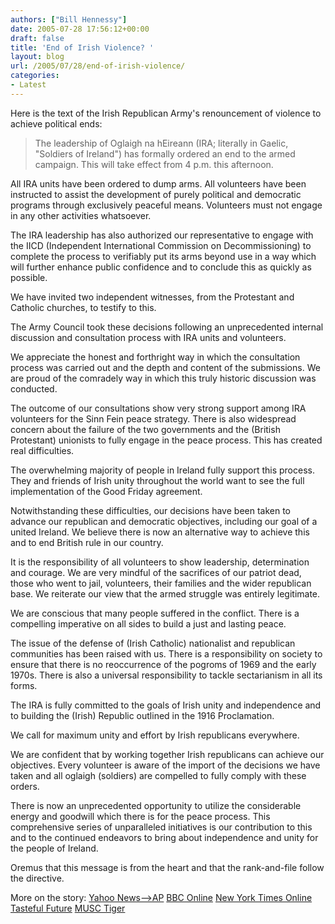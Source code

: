```yaml
---
authors: ["Bill Hennessy"]
date: 2005-07-28 17:56:12+00:00
draft: false
title: 'End of Irish Violence? '
layout: blog
url: /2005/07/28/end-of-irish-violence/
categories:
- Latest
---
```


Here is the text of the Irish Republican Army's renouncement of violence to achieve political ends:



> The leadership of Oglaigh na hEireann (IRA; literally in Gaelic, "Soldiers of Ireland") has formally ordered an end to the armed campaign. This will take effect from 4 p.m. this afternoon.

All IRA units have been ordered to dump arms. All volunteers have been instructed to assist the development of purely political and democratic programs through exclusively peaceful means. Volunteers must not engage in any other activities whatsoever.

The IRA leadership has also authorized our representative to engage with the IICD (Independent International Commission on Decommissioning) to complete the process to verifiably put its arms beyond use in a way which will further enhance public confidence and to conclude this as quickly as possible.

We have invited two independent witnesses, from the Protestant and Catholic churches, to testify to this.

The Army Council took these decisions following an unprecedented internal discussion and consultation process with IRA units and volunteers.

We appreciate the honest and forthright way in which the consultation process was carried out and the depth and content of the submissions. We are proud of the comradely way in which this truly historic discussion was conducted.

The outcome of our consultations show very strong support among IRA volunteers for the Sinn Fein peace strategy. There is also widespread concern about the failure of the two governments and the (British Protestant) unionists to fully engage in the peace process. This has created real difficulties.

The overwhelming majority of people in Ireland fully support this process. They and friends of Irish unity throughout the world want to see the full implementation of the Good Friday agreement.

Notwithstanding these difficulties, our decisions have been taken to advance our republican and democratic objectives, including our goal of a united Ireland. We believe there is now an alternative way to achieve this and to end British rule in our country.

It is the responsibility of all volunteers to show leadership, determination and courage. We are very mindful of the sacrifices of our patriot dead, those who went to jail, volunteers, their families and the wider republican base. We reiterate our view that the armed struggle was entirely legitimate.

We are conscious that many people suffered in the conflict. There is a compelling imperative on all sides to build a just and lasting peace.

The issue of the defense of (Irish Catholic) nationalist and republican communities has been raised with us. There is a responsibility on society to ensure that there is no reoccurrence of the pogroms of 1969 and the early 1970s. There is also a universal responsibility to tackle sectarianism in all its forms.

The IRA is fully committed to the goals of Irish unity and independence and to building the (Irish) Republic outlined in the 1916 Proclamation.

We call for maximum unity and effort by Irish republicans everywhere.

We are confident that by working together Irish republicans can achieve our objectives. Every volunteer is aware of the import of the decisions we have taken and all oglaigh (soldiers) are compelled to fully comply with these orders.

There is now an unprecedented opportunity to utilize the considerable energy and goodwill which there is for the peace process. This comprehensive series of unparalleled initiatives is our contribution to this and to the continued endeavors to bring about independence and unity for the people of Ireland.




Oremus that this message is from the heart and that the rank-and-file follow the directive.

More on the story:
[Yahoo News-->AP](https://news.yahoo.com/s/ap/20050728/ap_on_re_eu/nireland_ira;_ylt=AnUtJkqtHbhVZU6kx_lL5flvaA8F;_ylu=X3oDMTBiMW04NW9mBHNlYwMlJVRPUCUl)
[BBC Online](https://news.bbc.co.uk/2/hi/uk_news/northern_ireland/4720863.stm)
[New York Times Online](https://www.nytimes.com/2005/07/28/international/28cnd-ira.html)
[Tasteful Future](https://www.gluemeat.com/tastefulfuture/archives/001044.html)
[MUSC Tiger](https://themusctiger.com/blog/2005/07/ira-to-disarm/)



